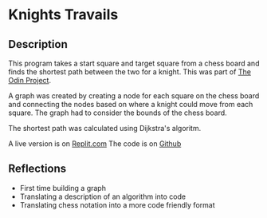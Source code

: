 # Knights Travails
## Description
This program takes a start square and target square from a chess board and finds
the shortest path between the two for a knight. This was part of [The Odin Project](https://www.theodinproject.com/paths/full-stack-ruby-on-rails/courses/ruby-programming/lessons/knights-travails).

A graph was created by creating a node for each square on the chess board and
connecting the nodes based on where a knight could move from each square. The
graph had to consider the bounds of the chess board.

The shortest path was calculated using Dijkstra's algoritm.

A live version is on [Replit.com](https://replit.com/@PlaustralCL/knightstravails#main.rb)
The code is on [Github](https://github.com/PlaustralCL/knights_travails)

## Reflections
* First time building a graph
* Translating a description of an algorithm into code
* Translating chess notation into a more code friendly format